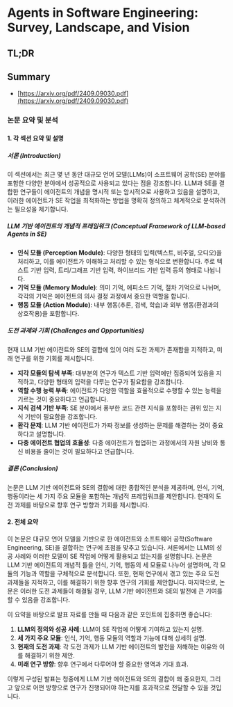 # Agents in Software Engineering: Survey, Landscape, and Vision
## TL;DR
## Summary
- [https://arxiv.org/pdf/2409.09030.pdf](https://arxiv.org/pdf/2409.09030.pdf)

### 논문 요약 및 분석

#### 1. 각 섹션 요약 및 설명

##### 서론 (Introduction)
이 섹션에서는 최근 몇 년 동안 대규모 언어 모델(LLMs)이 소프트웨어 공학(SE) 분야를 포함한 다양한 분야에서 성공적으로 사용되고 있다는 점을 강조합니다. LLM과 SE를 결합한 연구들이 에이전트의 개념을 명시적 또는 암시적으로 사용하고 있음을 설명하고, 이러한 에이전트가 SE 작업을 최적화하는 방법을 명확히 정의하고 체계적으로 분석하려는 필요성을 제기합니다.

##### LLM 기반 에이전트의 개념적 프레임워크 (Conceptual Framework of LLM-based Agents in SE)
- **인식 모듈 (Perception Module)**: 다양한 형태의 입력(텍스트, 비주얼, 오디오)을 처리하고, 이를 에이전트가 이해하고 처리할 수 있는 형식으로 변환합니다. 주로 텍스트 기반 입력, 트리/그래프 기반 입력, 하이브리드 기반 입력 등의 형태로 나뉩니다.
- **기억 모듈 (Memory Module)**: 의미 기억, 에피소드 기억, 절차 기억으로 나뉘며, 각각의 기억은 에이전트의 의사 결정 과정에서 중요한 역할을 합니다.
- **행동 모듈 (Action Module)**: 내부 행동(추론, 검색, 학습)과 외부 행동(환경과의 상호작용)을 포함합니다.

##### 도전 과제와 기회 (Challenges and Opportunities)
현재 LLM 기반 에이전트와 SE의 결합에 있어 여러 도전 과제가 존재함을 지적하고, 미래 연구를 위한 기회를 제시합니다.
- **지각 모듈의 탐색 부족**: 대부분의 연구가 텍스트 기반 입력에만 집중되어 있음을 지적하고, 다양한 형태의 입력을 다루는 연구가 필요함을 강조합니다.
- **역할 수행 능력 부족**: 에이전트가 다양한 역할을 효율적으로 수행할 수 있는 능력을 기르는 것이 중요하다고 언급합니다.
- **지식 검색 기반 부족**: SE 분야에서 풍부한 코드 관련 지식을 포함하는 권위 있는 지식 기반이 필요함을 강조합니다.
- **환각 문제**: LLM 기반 에이전트가 가짜 정보를 생성하는 문제를 해결하는 것이 중요하다고 설명합니다.
- **다중 에이전트 협업의 효율성**: 다중 에이전트가 협업하는 과정에서의 자원 낭비와 통신 비용을 줄이는 것이 필요하다고 언급합니다.

##### 결론 (Conclusion)
논문은 LLM 기반 에이전트와 SE의 결합에 대한 종합적인 분석을 제공하며, 인식, 기억, 행동이라는 세 가지 주요 모듈을 포함하는 개념적 프레임워크를 제안합니다. 현재의 도전 과제를 바탕으로 향후 연구 방향과 기회를 제시합니다.

#### 2. 전체 요약
이 논문은 대규모 언어 모델을 기반으로 한 에이전트와 소프트웨어 공학(Software Engineering, SE)을 결합하는 연구에 초점을 맞추고 있습니다. 서론에서는 LLM의 성공 사례와 이러한 모델이 SE 작업에 어떻게 활용되고 있는지를 설명합니다. 논문은 LLM 기반 에이전트의 개념적 틀을 인식, 기억, 행동의 세 모듈로 나누어 설명하며, 각 모듈의 기능과 역할을 구체적으로 분석합니다. 또한, 현재 연구에서 겪고 있는 주요 도전 과제들을 지적하고, 이를 해결하기 위한 향후 연구의 기회를 제안합니다. 마지막으로, 논문은 이러한 도전 과제들이 해결될 경우, LLM 기반 에이전트와 SE의 발전에 큰 기여를 할 수 있음을 강조합니다.

이 요약을 바탕으로 발표 자료를 만들 때 다음과 같은 포인트에 집중하면 좋습니다:
1. **LLM의 정의와 성공 사례**: LLM이 SE 작업에 어떻게 기여하고 있는지 설명.
2. **세 가지 주요 모듈**: 인식, 기억, 행동 모듈의 역할과 기능에 대해 상세히 설명.
3. **현재의 도전 과제**: 각 도전 과제가 LLM 기반 에이전트의 발전을 저해하는 이유와 이를 해결하기 위한 제안.
4. **미래 연구 방향**: 향후 연구에서 다루어야 할 중요한 영역과 기대 효과.

이렇게 구성된 발표는 청중에게 LLM 기반 에이전트와 SE의 결합이 왜 중요한지, 그리고 앞으로 어떤 방향으로 연구가 진행되어야 하는지를 효과적으로 전달할 수 있을 것입니다.